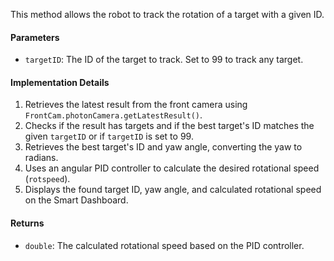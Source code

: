 This method allows the robot to track the rotation of a target with a given ID.

#### Parameters

- `targetID`: The ID of the target to track. Set to 99 to track any target.

#### Implementation Details

1. Retrieves the latest result from the front camera using `FrontCam.photonCamera.getLatestResult()`.
2. Checks if the result has targets and if the best target's ID matches the given `targetID` or if `targetID` is set to 99.
3. Retrieves the best target's ID and yaw angle, converting the yaw to radians.
4. Uses an angular PID controller to calculate the desired rotational speed (`rotspeed`).
5. Displays the found target ID, yaw angle, and calculated rotational speed on the Smart Dashboard.

#### Returns

- `double`: The calculated rotational speed based on the PID controller.